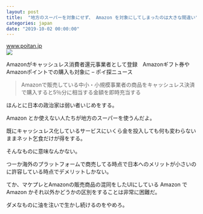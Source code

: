 ```yaml
---
layout: post
title:  "地方のスーパーを対象にせず、 Amazon を対象にしてしまったのは大きな間違い"
categories: japan
date: "2019-10-02 00:00:00"
---
```



<div class="card">
  <a href="https://www.poitan.jp/archives/54563"></a>
  <div class="card__header">
    <a href="https://www.poitan.jp/archives/54563">www.poitan.jp</a>
  </div>
  <div class="card__image">
    <img src="https://www.poitan.jp/wp-content/uploads/2019/04/amazon.jpg">
  </div>
  <div class="card__title">
    <p>Amazonがキャッシュレス消費者還元事業者として登録　Amazonギフト券やAmazonポイントでの購入も対象に – ポイ探ニュース</p>
  </div>
  <div class="card__description">
    <p></p>
  </div>
</div>


> Amazonで販売している中小・小規模事業者の商品をキャッシュレス決済で購入すると5％分に相当する金額を即時充当する

ほんとに日本の政治家は弱い者いじめをする。

Amazon とか使えない人たちが地方のスーパーを使うんだよ。

既にキャッシュレス化しているサービスにいくら金を投入しても何も変わらないままネット乞食だけが得をする。

そんなものに意味なんかない。

つーか海外のプラットフォームで商売してる時点で日本へのメリットが小さいのに許容している時点でデメリットしかない。

てか、マケプレとAmazonの販売商品の混同をしたUIにしている Amazon で Amazon かそれ以外かどうかの区別をすることは非常に困難だ。

ダメなものに油を注いで生かし続けるのをやめろ。

